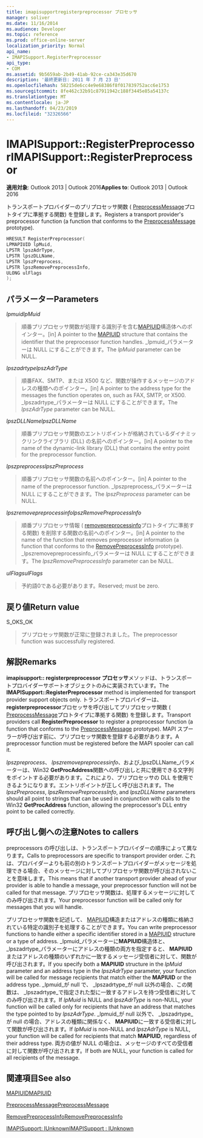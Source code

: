 ```yaml
---
title: imapisupportregisterpreprocessor プロセッサ
manager: soliver
ms.date: 11/16/2014
ms.audience: Developer
ms.topic: reference
ms.prod: office-online-server
localization_priority: Normal
api_name:
- IMAPISupport.RegisterPreprocessor
api_type:
- COM
ms.assetid: 9b5659ab-2b49-41ab-92ce-ca343e35d670
description: '最終更新日: 2011 年 7 月 23 日'
ms.openlocfilehash: 58215de6cc4e9e68386f8f017839752acc6e1753
ms.sourcegitcommit: 8fe462c32b91c87911942c188f3445e85a54137c
ms.translationtype: MT
ms.contentlocale: ja-JP
ms.lasthandoff: 04/23/2019
ms.locfileid: "32326566"
---
```

# <a name="imapisupportregisterpreprocessor"></a><span data-ttu-id="8294f-103">IMAPISupport::RegisterPreprocessor</span><span class="sxs-lookup"><span data-stu-id="8294f-103">IMAPISupport::RegisterPreprocessor</span></span>

  
  
<span data-ttu-id="8294f-104">**適用対象**: Outlook 2013 | Outlook 2016</span><span class="sxs-lookup"><span data-stu-id="8294f-104">**Applies to**: Outlook 2013 | Outlook 2016</span></span> 
  
<span data-ttu-id="8294f-105">トランスポートプロバイダーのプリプロセッサ関数 ( [PreprocessMessage](preprocessmessage.md)プロトタイプに準拠する関数) を登録します。</span><span class="sxs-lookup"><span data-stu-id="8294f-105">Registers a transport provider's preprocessor function (a function that conforms to the [PreprocessMessage](preprocessmessage.md) prototype).</span></span> 
  
```cpp
HRESULT RegisterPreprocessor(
LPMAPIUID lpMuid,
LPSTR lpszAdrType,
LPSTR lpszDLLName,
LPSTR lpszPreprocess,
LPSTR lpszRemovePreprocessInfo,
ULONG ulFlags
);
```

## <a name="parameters"></a><span data-ttu-id="8294f-106">パラメーター</span><span class="sxs-lookup"><span data-stu-id="8294f-106">Parameters</span></span>

 <span data-ttu-id="8294f-107">_lpmuid_</span><span class="sxs-lookup"><span data-stu-id="8294f-107">_lpMuid_</span></span>
  
> <span data-ttu-id="8294f-108">順番プリプロセッサ関数が処理する識別子を含む[MAPIUID](mapiuid.md)構造体へのポインター。</span><span class="sxs-lookup"><span data-stu-id="8294f-108">[in] A pointer to the [MAPIUID](mapiuid.md) structure that contains the identifier that the preprocessor function handles.</span></span> <span data-ttu-id="8294f-109">_lpmuid_パラメーターは NULL にすることができます。</span><span class="sxs-lookup"><span data-stu-id="8294f-109">The  _lpMuid_ parameter can be NULL.</span></span> 
    
 <span data-ttu-id="8294f-110">_lpszadrtype_</span><span class="sxs-lookup"><span data-stu-id="8294f-110">_lpszAdrType_</span></span>
  
> <span data-ttu-id="8294f-111">順番FAX、SMTP、または X500 など、関数が操作するメッセージのアドレスの種類へのポインター。</span><span class="sxs-lookup"><span data-stu-id="8294f-111">[in] A pointer to the address type for the messages the function operates on, such as FAX, SMTP, or X500.</span></span> <span data-ttu-id="8294f-112">_lpszadrtype_パラメーターは NULL にすることができます。</span><span class="sxs-lookup"><span data-stu-id="8294f-112">The  _lpszAdrType_ parameter can be NULL.</span></span> 
    
 <span data-ttu-id="8294f-113">_lpszDLLName_</span><span class="sxs-lookup"><span data-stu-id="8294f-113">_lpszDLLName_</span></span>
  
> <span data-ttu-id="8294f-114">順番プリプロセッサ関数のエントリポイントが格納されているダイナミックリンクライブラリ (DLL) の名前へのポインター。</span><span class="sxs-lookup"><span data-stu-id="8294f-114">[in] A pointer to the name of the dynamic-link library (DLL) that contains the entry point for the preprocessor function.</span></span>
    
 <span data-ttu-id="8294f-115">_lpszpreprocess_</span><span class="sxs-lookup"><span data-stu-id="8294f-115">_lpszPreprocess_</span></span>
  
> <span data-ttu-id="8294f-116">順番プリプロセッサ関数の名前へのポインター。</span><span class="sxs-lookup"><span data-stu-id="8294f-116">[in] A pointer to the name of the preprocessor function.</span></span> <span data-ttu-id="8294f-117">_lpszpreprocess_パラメーターは NULL にすることができます。</span><span class="sxs-lookup"><span data-stu-id="8294f-117">The  _lpszPreprocess_ parameter can be NULL.</span></span> 
    
 <span data-ttu-id="8294f-118">_lpszremovepreprocessinfo_</span><span class="sxs-lookup"><span data-stu-id="8294f-118">_lpszRemovePreprocessInfo_</span></span>
  
> <span data-ttu-id="8294f-119">順番プリプロセッサ情報 ( [removepreprocessinfo](removepreprocessinfo.md)プロトタイプに準拠する関数) を削除する関数の名前へのポインター。</span><span class="sxs-lookup"><span data-stu-id="8294f-119">[in] A pointer to the name of the function that removes preprocessor information (a function that conforms to the [RemovePreprocessInfo](removepreprocessinfo.md) prototype).</span></span> <span data-ttu-id="8294f-120">_lpszremovepreprocessinfo_パラメーターは NULL にすることができます。</span><span class="sxs-lookup"><span data-stu-id="8294f-120">The  _lpszRemovePreprocessInfo_ parameter can be NULL.</span></span> 
    
 <span data-ttu-id="8294f-121">_ulFlags_</span><span class="sxs-lookup"><span data-stu-id="8294f-121">_ulFlags_</span></span>
  
> <span data-ttu-id="8294f-122">予約語0である必要があります。</span><span class="sxs-lookup"><span data-stu-id="8294f-122">Reserved; must be zero.</span></span>
    
## <a name="return-value"></a><span data-ttu-id="8294f-123">戻り値</span><span class="sxs-lookup"><span data-stu-id="8294f-123">Return value</span></span>

<span data-ttu-id="8294f-124">S_OK</span><span class="sxs-lookup"><span data-stu-id="8294f-124">S_OK</span></span> 
  
> <span data-ttu-id="8294f-125">プリプロセッサ関数が正常に登録されました。</span><span class="sxs-lookup"><span data-stu-id="8294f-125">The preprocessor function was successfully registered.</span></span>
    
## <a name="remarks"></a><span data-ttu-id="8294f-126">解説</span><span class="sxs-lookup"><span data-stu-id="8294f-126">Remarks</span></span>

<span data-ttu-id="8294f-127">**imapisupport:: registerpreprocessor プロセッサ**メソッドは、トランスポートプロバイダーサポートオブジェクトのみに実装されています。</span><span class="sxs-lookup"><span data-stu-id="8294f-127">The **IMAPISupport::RegisterPreprocessor** method is implemented for transport provider support objects only.</span></span> <span data-ttu-id="8294f-128">トランスポートプロバイダーは、 **registerpreprocessor**プロセッサを呼び出してプリプロセッサ関数 ( [PreprocessMessage](preprocessmessage.md)プロトタイプに準拠する関数) を登録します。</span><span class="sxs-lookup"><span data-stu-id="8294f-128">Transport providers call **RegisterPreprocessor** to register a preprocessor function (a function that conforms to the [PreprocessMessage](preprocessmessage.md) prototype).</span></span> <span data-ttu-id="8294f-129">MAPI スプーラーが呼び出す前に、プリプロセッサ関数を登録する必要があります。</span><span class="sxs-lookup"><span data-stu-id="8294f-129">A preprocessor function must be registered before the MAPI spooler can call it.</span></span> 
  
<span data-ttu-id="8294f-130">_lpszpreprocess_、 _lpszremovepreprocessinfo_、および_lpszDLLName_パラメーターは、Win32 **GetProcAddress**関数への呼び出しと共に使用できる文字列をポイントする必要があります。これにより、プリプロセッサの DLL を使用できるようになります。エントリポイントが正しく呼び出されます。</span><span class="sxs-lookup"><span data-stu-id="8294f-130">The  _lpszPreprocess_,  _lpszRemovePreprocessInfo_, and  _lpszDLLName_ parameters should all point to strings that can be used in conjunction with calls to the Win32 **GetProcAddress** function, allowing the preprocessor's DLL entry point to be called correctly.</span></span> 
  
## <a name="notes-to-callers"></a><span data-ttu-id="8294f-131">呼び出し側への注意</span><span class="sxs-lookup"><span data-stu-id="8294f-131">Notes to callers</span></span>

<span data-ttu-id="8294f-132">preprocessors の呼び出しは、トランスポートプロバイダーの順序によって異なります。</span><span class="sxs-lookup"><span data-stu-id="8294f-132">Calls to preprocessors are specific to transport provider order.</span></span> <span data-ttu-id="8294f-133">これは、プロバイダーよりも前の別のトランスポートプロバイダーがメッセージを処理できる場合、そのメッセージに対してプリプロセッサ関数が呼び出されないことを意味します。</span><span class="sxs-lookup"><span data-stu-id="8294f-133">This means that if another transport provider ahead of your provider is able to handle a message, your preprocessor function will not be called for that message.</span></span> <span data-ttu-id="8294f-134">プリプロセッサ関数は、処理するメッセージに対してのみ呼び出されます。</span><span class="sxs-lookup"><span data-stu-id="8294f-134">Your preprocessor function will be called only for messages that you will handle.</span></span>
  
<span data-ttu-id="8294f-135">プリプロセッサ関数を記述して、 [MAPIUID](mapiuid.md)構造またはアドレスの種類に格納されている特定の識別子を処理することができます。</span><span class="sxs-lookup"><span data-stu-id="8294f-135">You can write preprocessor functions to handle either a specific identifier stored in a [MAPIUID](mapiuid.md) structure or a type of address.</span></span> <span data-ttu-id="8294f-136">_lpmuid_パラメーターに**MAPIUID**構造体と、 _lpszadrtype_パラメーターにアドレスの種類の両方を指定すると、 **MAPIUID**またはアドレスの種類のいずれかに一致するメッセージ受信者に対して、関数が呼び出されます。</span><span class="sxs-lookup"><span data-stu-id="8294f-136">If you specify both a **MAPIUID** structure in the  _lpMuid_ parameter and an address type in the  _lpszAdrType_ parameter, your function will be called for message recipients that match either the **MAPIUID** or the address type.</span></span> <span data-ttu-id="8294f-137">_lpmuid_が null で、 _lpszadrtype_が null 以外の場合、この関数は、 _lpszadrtype_で指定された型に一致するアドレスを持つ受信者に対してのみ呼び出されます。</span><span class="sxs-lookup"><span data-stu-id="8294f-137">If  _lpMuid_ is NULL and  _lpszAdrType_ is non-NULL, your function will be called only for recipients that have an address that matches the type pointed to by  _lpszAdrType_.</span></span> <span data-ttu-id="8294f-138">_lpmuid_が null 以外で、 _lpszadrtype_が null の場合、アドレスの種類に関係なく、 **MAPIUID**に一致する受信者に対して関数が呼び出されます。</span><span class="sxs-lookup"><span data-stu-id="8294f-138">If  _lpMuid_ is non-NULL and  _lpszAdrType_ is NULL, your function will be called for recipients that match **MAPIUID**, regardless of their address type.</span></span> <span data-ttu-id="8294f-139">両方の値が NULL の場合は、メッセージのすべての受信者に対して関数が呼び出されます。</span><span class="sxs-lookup"><span data-stu-id="8294f-139">If both are NULL, your function is called for all recipients of the message.</span></span>
  
## <a name="see-also"></a><span data-ttu-id="8294f-140">関連項目</span><span class="sxs-lookup"><span data-stu-id="8294f-140">See also</span></span>



[<span data-ttu-id="8294f-141">MAPIUID</span><span class="sxs-lookup"><span data-stu-id="8294f-141">MAPIUID</span></span>](mapiuid.md)
  
[<span data-ttu-id="8294f-142">PreprocessMessage</span><span class="sxs-lookup"><span data-stu-id="8294f-142">PreprocessMessage</span></span>](preprocessmessage.md)
  
[<span data-ttu-id="8294f-143">RemovePreprocessInfo</span><span class="sxs-lookup"><span data-stu-id="8294f-143">RemovePreprocessInfo</span></span>](removepreprocessinfo.md)
  
[<span data-ttu-id="8294f-144">IMAPISupport: IUnknown</span><span class="sxs-lookup"><span data-stu-id="8294f-144">IMAPISupport : IUnknown</span></span>](imapisupportiunknown.md)

